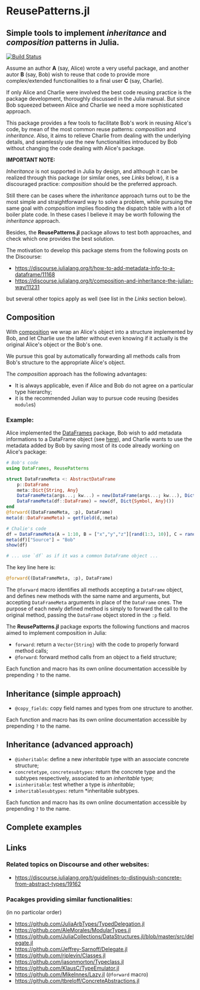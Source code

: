 # ReusePatterns.jl
## Simple tools to implement *inheritance* and *composition* patterns in Julia.

[![Build Status](https://travis-ci.org/gcalderone/ReusePatterns.jl.svg?branch=master)](https://travis-ci.org/gcalderone/ReusePatterns.jl)

Assume an author **A** (say, Alice) wrote a very useful package, and another autor **B** (say, Bob) wish to reuse that code to provide more complex/extended functionalities to a final user **C** (say, Charlie).

If only Alice and Charlie were involved the best code reusing practice is the package development, thoroughly discussed in the Julia manual.  But since Bob squeezed between Alice and Charlie we need a more sophisticated approach.

This package provides a few tools to facilitate Bob's work in reusing Alice's code, by mean of the most common reuse patterns: *composition* and *inheritance*.  Also, it aims to relieve Charlie from dealing with the underlying details, and seamlessly use the new functionalities introduced by Bob without changing the code dealing with Alice's package.


**IMPORTANT NOTE:**

*Inheritance* is not supported in Julia by design, and although it can be realized through this package (or similar ones, see *Links* below), it is a discouraged practice: *composition* should be the preferred approach.

Still there can be cases where the *inheritance* approach turns out to be the most simple and straightforward way to solve a problem, while pursuing the same goal with *composition* implies flooding the dispatch table with a lot of boiler plate code.  In these cases I believe it may be worth following the *inheritance* approach.

Besides, the **ReusePatterns.jl** package allows to test both approaches, and check which one provides the best solution.

The motivation to develop this package stems from the following posts on the Discourse:
- https://discourse.julialang.org/t/how-to-add-metadata-info-to-a-dataframe/11168
- https://discourse.julialang.org/t/composition-and-inheritance-the-julian-way/11231

but several other topics apply as well (see list in the *Links* section below).


## Composition

With [composition](https://en.wikipedia.org/wiki/Object_composition) we wrap an Alice's object into a structure implemented by Bob, and let Charlie use the latter without even knowing if it actually is the original Alice's object or the Bob's one.

We pursue this goal by automatically forwarding all methods calls from Bob's structure to the appropriate Alice's object.

The *composition* approach has the following advantages:
- It is always applicable, even if Alice and Bob do not agree on a particular type hierarchy;
- it is the recommended Julian way to pursue code reusing (besides `module`s)

### Example:

Alice implemented the [DataFrames](https://github.com/JuliaData/DataFrames.jl) package, Bob
wish to add metadata informations to a DataFrame object (see [here](https://discourse.julialang.org/t/how-to-add-metadata-info-to-a-dataframe/11168)), and Charlie wants to use the metadata added by Bob by saving most of its code already working on Alice's package:
```julia
# Bob's code
using DataFrames, ReusePatterns

struct DataFrameMeta <: AbstractDataFrame
    p::DataFrame
    meta::Dict{String, Any}
    DataFrameMeta(args...; kw...) = new(DataFrame(args...; kw...), Dict{Symbol, Any}())
    DataFrameMeta(df::DataFrame) = new(df, Dict{Symbol, Any}())
end
@forward((DataFrameMeta, :p), DataFrame)
meta(d::DataFrameMeta) = getfield(d,:meta)

# Chalie's code
df = DataFrameMeta(A = 1:10, B = ["x","y","z"][rand(1:3, 10)], C = rand(10))
meta(df)["Source"] = "Bob"
show(df)

# ... use `df` as if it was a common DataFrame object ...
```
The key line here is:
```julia
@forward((DataFrameMeta, :p), DataFrame)
```
The `@forward` macro identifies all methods accepting a `DataFrame` object, and defines new methods with the same name and arguments, but accepting `DataFrameMeta` arguments in place of the `DataFrame`  ones.  The purpose of each newly defined method is simply to forward the call to the original method, passing the `DataFrame` object stored in the `:p` field.

The **ReusePatterns.jl** package exports the following functions and macros aimed to implement  composition in Julia:
- `forward`: return a `Vector{String}` with the code to properly forward method calls;
- `@forward`: forward method calls from an object to a field structure;

Each function and macro has its own online documentation accessible by prepending `?` to the name.


## Inheritance (simple approach)
- `@copy_fields`: copy field names and types from one structure to another.

Each function and macro has its own online documentation accessible by prepending `?` to the name.

## Inheritance (advanced approach)
- `@inheritable`: define a new *inheritable* type with an associate concrete structure;
- `concretetype`, `concretesubtypes`: return the concrete type and the subtypes respectively, associated to an *inheritable* type;
- `isinheritable`: test whether a type is *inheritable*;
- `inheritablesubtypes`: return *inheritable subtypes.

Each function and macro has its own online documentation accessible by prepending `?` to the name.


## Complete examples



## Links 

### Related topics on Discourse and other websites:
- https://discourse.julialang.org/t/guidelines-to-distinguish-concrete-from-abstract-types/19162


### Pacakges providing similar functionalities:
(in no particolar order)

- https://github.com/JuliaArbTypes/TypedDelegation.jl
- https://github.com/AleMorales/ModularTypes.jl
- https://github.com/JuliaCollections/DataStructures.jl/blob/master/src/delegate.jl
- https://github.com/Jeffrey-Sarnoff/Delegate.jl
- https://github.com/rjplevin/Classes.jl
- https://github.com/jasonmorton/Typeclass.jl
- https://github.com/KlausC/TypeEmulator.jl
- https://github.com/MikeInnes/Lazy.jl (`@forward` macro)
- https://github.com/tbreloff/ConcreteAbstractions.jl
